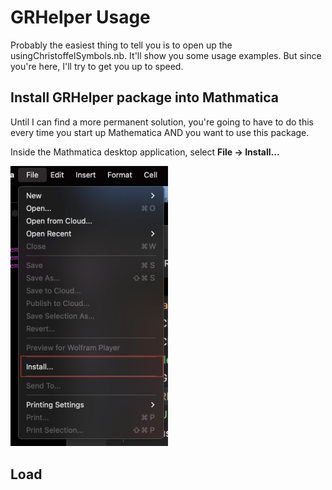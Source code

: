 # GRHelper Usage

Probably the easiest thing to tell you is to open up the usingChristoffelSymbols.nb. It'll show you some usage examples. But since you're here, I'll try to get you up to speed.

## Install GRHelper package into Mathmatica

Until I can find a more permanent solution, you're going to have to do this every time you start up Mathematica AND you want to use this package.

Inside the Mathmatica desktop application, select  **File -> Install...**

<img src="images/File-Install.png" width=50%>




## Load 